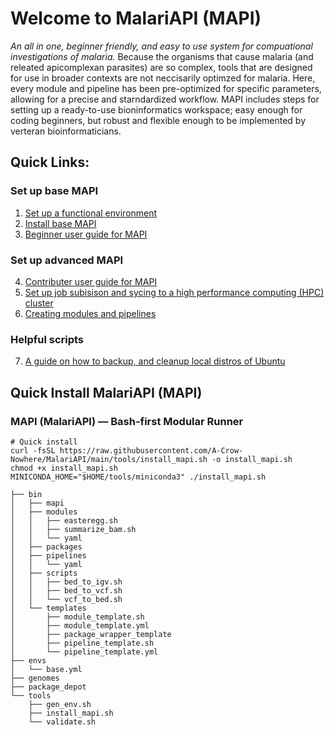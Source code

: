 # Welcome to MalariAPI (MAPI)
_An all in one, beginner friendly, and easy to use system for compuational investigations of malaria._ 
Because the organisms that cause malaria (and releated apicomplexan parasites) are so complex, tools that are designed for use in broader contexts are not neccisarily optimzed for malaria. Here, every module and pipeline has been pre-optimized for specific parameters, allowing for a precise and starndardized workflow. MAPI includes steps for setting up a ready-to-use bioninformatics workspace; easy enough for coding beginners, but robust and flexible enough to be implemented by verteran bioinformaticians. 
## Quick Links:
   ### Set up base MAPI
   1. [Set up a functional environment](docs/setup_MalariAPI.md) 
   2. [Install base MAPI](https://github.com/A-Crow-Nowhere/MalariAPI/blob/main/docs/PopulateMAPI.md)
   3. [Beginner user guide for MAPI](https://github.com/A-Crow-Nowhere/MalariAPI/blob/main/docs/user.md)
   ### Set up advanced MAPI
   4. [Contributer user guide for MAPI](https://github.com/A-Crow-Nowhere/MalariAPI/blob/main/docs/contributer.md)
   5. [Set up job subisison and sycing to a high performance computing (HPC) cluster](https://github.com/A-Crow-Nowhere/MalariAPI/blob/main/docs/HPC_guide.md)   
   6. [Creating modules and pipelines](docs/wrapping_tools.md)
   ### Helpful scripts
   7. [A guide on how to backup, and cleanup local distros of Ubuntu](docs/distro_backup.md)

## Quick Install MalariAPI (MAPI)
### MAPI (MalariAPI) — Bash-first Modular Runner
```
# Quick install
curl -fsSL https://raw.githubusercontent.com/A-Crow-Nowhere/MalariAPI/main/tools/install_mapi.sh -o install_mapi.sh
chmod +x install_mapi.sh
MINICONDA_HOME="$HOME/tools/miniconda3" ./install_mapi.sh
```

```MalariAPI/
├── bin
│   ├── mapi
│   ├── modules
│   │   ├── easteregg.sh
│   │   ├── summarize_bam.sh
│   │   └── yaml
│   ├── packages
│   ├── pipelines
│   │   └── yaml
│   ├── scripts
│   │   ├── bed_to_igv.sh
│   │   ├── bed_to_vcf.sh
│   │   └── vcf_to_bed.sh
│   └── templates
│       ├── module_template.sh
│       ├── module_template.yml
│       ├── package_wrapper_template
│       ├── pipeline_template.sh
│       └── pipeline_template.yml
├── envs
│   └── base.yml
├── genomes
├── package_depot
└── tools
    ├── gen_env.sh
    ├── install_mapi.sh
    └── validate.sh

```
